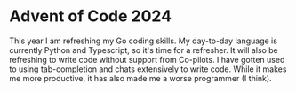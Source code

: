 # Advent of Code 2024

This year I am refreshing my Go coding skills. My day-to-day language is currently Python and Typescript, so it's time for a refresher. It will also be refreshing to write code without support from Co-pilots. I have gotten used to using tab-completion and chats extensively to write code. While it makes me more productive, it has also made me a worse programmer (I think).
